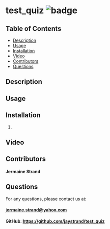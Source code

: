 # test_quiz ![badge](https://img.shields.io/badge/license-MIT-blue)

## Table of Contents
- [Description](#description)
- [Usage](#usage)
- [Installation](#installation)
- [Video](#video)
- [Contributors](#contributors)
- [Questions](#questions)

## Description



## Usage


## Installation
1. 

## Video

## Contributors
#### Jermaine Strand

## Questions
For any questions, please contact us at: 

#### jermaine.strand@yahoo.com


#### GitHub: https://github.com/jaystrand/test_quiz
#### 
